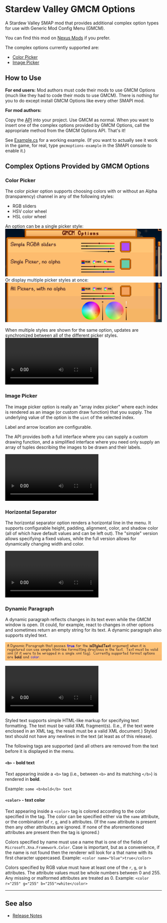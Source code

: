# Stardew Valley GMCM Options

A Stardew Valley SMAP mod that provides additional complex option types for use with Generic Mod Config Menu (GMCM).

You can find this mod on [Nexus Mods](https://www.nexusmods.com/stardewvalley/mods/10505)
if you prefer.

The complex options currently supported are:
* [Color Picker](#color-picker)
* [Image Picker](#image-picker)

## How to Use

**For end users:** Mod authors must code their mods to use GMCM Options (much like they had to code their mods to use GMCM).
There is nothing for you to do except install GMCM Options like every other SMAPI mod.

**For mod authors:**

Copy the [API](StardewGMCMOptions/IGMCMOptionsAPI.cs) into your project.
Use GMCM as normal.  When you want to insert one of the complex options provided by GMCM Options, call the appropriate
method from the GMCM Options API.  That's it!

See [Example.cs](StardewGMCMOptions/Example.cs) for a working example.
(If you want to actually see it work in the game, for real, type `gmcmoptions-example` in the SMAPI console to enable it.)

## Complex Options Provided by GMCM Options

### Color Picker

The color picker option supports choosing colors with or without an Alpha (transparency) channel in any of the following
styles:
* RGB sliders
* HSV color wheel
* HSL color wheel

An option can be a single picker style:
![](doc/color-picker-single.png)
Or display multiple picker styles at once:
![](doc/color-picker-multi.png)

When multiple styles are shown for the same option, updates are synchronized between all of the different picker
styles.
![video](doc/color-picker-interactions.mov)

### Image Picker

The image picker option is really an "array index picker" where each index is rendered as an image
(or custom draw function) that you supply.  The underlying value of the option is the `uint` of the
selected index.

Label and arrow location are configurable.

The API provides both a full interface where you can supply a custom drawing function, and a simplified
interface where you need only supply an array of tuples describing the images to be drawn and their labels.

![video](doc/image-picker-attire.mov)

### Horizontal Separator

The horizontal separator option renders a horizontal line in the menu.  It
supports configurable height, padding, alignment, color, and shadow color
(all of which have default values and can be left out).  The "simple"
version allows specifying a fixed values, while the full version allows
for dynamically changing width and color.

![video](doc/horizontal-separator.mov)

### Dynamic Paragraph

A dynamic paragraph reflects changes in its text even while the GMCM
window is open.  (It could, for example, react to changes in other options
and sometimes return an empty string for its text.  A dynamic paragraph
also supports styled text.

![](doc/styled-text.png)

![video](doc/dynamic-styled-text.mov)

Styled text supports simple HTML-like markup for specifying text
formatting.  The text must be valid XML fragment(s).  (I.e., if the text
were enclosed in an XML tag, the result must be a valid XML document.)
Styled text should not have any newlines in the text (at least as of this release).

The following tags are supported (and all others are removed from the text
before it is displayed in the menu.

#### `<b>` - bold text

Text appearing inside a `<b>` tag (i.e., between `<b>` and its matching
`</b>`) is rendered in **bold**.

Example: `some <b>bold</b> text`

#### `<color>` - text color

Text appearing inside a `<color>` tag is colored according to the color
specified in the tag.  The color can be specified either via the `name`
attribute, or the combination of `r`, `g`, and `b` attributes.  (If the
`name` attribute is present then any other attributes are ignored.  If
none of the aforementioned attributes are present then the tag is
ignored.)

Colors specified by name must use a name that is one of the fields of
`Microsoft.Xna.Framework.Color`.  Case is important, but as a convenience,
if the name is not found then the renderer will look for a that name with
its first character uppercased.  Example: `<color
name="blue">true</color>`

Colors specified by RGB value must have at least one of the `r`, `g`, or
`b` attributes.  The attribute values must be whole numbers between 0
and 255.  Any missing or malformed attributes are treated as 0.  Example:
`<color r="255" g="255" b="255">white</color>`

----
## See also
* [Release Notes](doc/ReleaseNotes.md)
